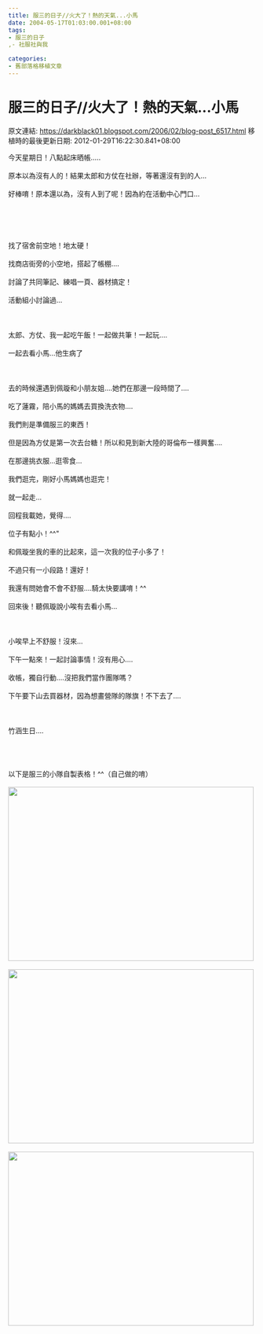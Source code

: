 ```yaml
---
title: 服三的日子//火大了！熱的天氣...小馬
date: 2004-05-17T01:03:00.001+08:00
tags: 
- 服三的日子
,- 社服社與我

categories:
- 舊部落格移植文章
---
```


# 服三的日子//火大了！熱的天氣...小馬

原文連結: https://darkblack01.blogspot.com/2006/02/blog-post_6517.html
移植時的最後更新日期: 2012-01-29T16:22:30.841+08:00

今天星期日！八點起床晒帳.....<br /><br />原本以為沒有人的！結果太郎和方仗在社辦，等著還沒有到的人...<br /><br />好棒唷！原本還以為，沒有人到了呢！因為約在活動中心門口...<br /><br /><a name='more'></a><br /><br /><br /><br />找了宿舍前空地！地太硬！<br /><br />找商店街旁的小空地，搭起了帳棚....<br /><br />討論了共同筆記、練唱一頁、器材搞定！<br /><br />活動組小討論過...<br /><br /><br /><br />太郎、方仗、我一起吃午飯！一起做共筆！一起玩....<br /><br />一起去看小馬...他生病了<br /><br /><br /><br />去的時候還遇到佩璇和小朋友姐....她們在那邊一段時間了....<br /><br />吃了蓮霧，陪小馬的媽媽去買換洗衣物....<br /><br />我們則是準備服三的東西！<br /><br />但是因為方仗是第一次去台糖！所以和見到新大陸的哥倫布一樣興奮....<br /><br />在那邊挑衣服...逛零食...<br /><br />我們逛完，剛好小馬媽媽也逛完！<br /><br />就一起走...<br /><br />回程我載她，覺得....<br /><br />位子有點小！^^"<br /><br />和佩璇坐我的車的比起來，這一次我的位子小多了！<br /><br />不過只有一小段路！還好！<br /><br />我還有問她會不會不舒服....騎太快要講唷！^^<br /><br />回來後！聽佩璇說小唉有去看小馬...<br /><br /><br /><br />小唉早上不舒服！沒來...<br /><br />下午一點來！一起討論事情！沒有用心....<br /><br />收帳，獨自行動....沒把我們當作團隊嗎？<br /><br />下午要下山去買器材，因為想畫營隊的隊旗！不下去了....<br /><br /><br /><br />竹涵生日....<br /><br /><br /><br /><br />以下是服三的小隊自製表格！^^（自己做的唷）<br /><br /><img alt="" height="354" src="http://f5.wretch.yimg.com/darkblack/15/1136883083.jpg" width="500" /><br /><br /><img alt="" height="354" src="http://f5.wretch.yimg.com/darkblack/15/1136883085.jpg" width="500" /><br /><br /><img alt="" height="354" src="http://f5.wretch.yimg.com/darkblack/15/1136883084.jpg" width="500" />
